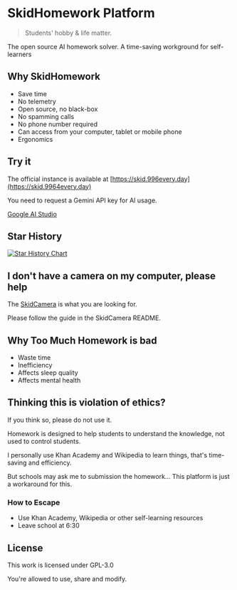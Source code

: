 # SkidHomework Platform

> Students' hobby & life matter.

The open source AI homework solver. A time-saving workground for self-learners

## Why SkidHomework

- Save time
- No telemetry
- Open source, no black-box
- No spamming calls
- No phone number required
- Can access from your computer, tablet or mobile phone
- Ergonomics

## Try it

The official instance is available at [https://skid.996every.day](https://skid.9964every.day)

You need to request a Gemini API key for AI usage.

[Google AI Studio](https://aistudio.google.com/api-keys)

## Star History

[![Star History Chart](https://api.star-history.com/svg?repos=cubewhy/skid-homework&type=Date)](https://www.star-history.com/#cubewhy/skid-homework&Date)

## I don't have a camera on my computer, please help

The [SkidCamera](https://github.com/996-ai/SkidCamera)
is what you are looking for.

Please follow the guide in the SkidCamera README.

## Why Too Much Homework is bad

- Waste time
- Inefficiency
- Affects sleep quality
- Affects mental health

## Thinking this is violation of ethics?

If you think so, please do not use it.

Homework is designed to help students to understand the knowledge,
not used to control students.

I personally use Khan Academy and Wikipedia to learn things,
that's time-saving and efficiency.

But schools may ask me to submission the homework...
This platform is just a workaround for this.

### How to Escape

- Use Khan Academy, Wikipedia or other self-learning resources
- Leave school at 6:30

## License

This work is licensed under GPL-3.0

You're allowed to use, share and modify.

